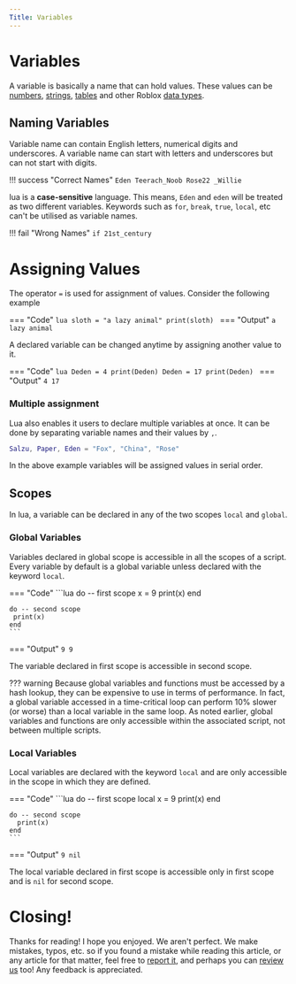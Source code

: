```yaml
---
Title: Variables
---
```


# Variables
A variable is basically a name that can hold values. These values can be [numbers](https://developer.roblox.com/en-us/articles/Numbers), [strings](https://developer.roblox.com/en-us/articles/String), [tables](https://developer.roblox.com/en-us/articles/Tables) and other Roblox [data types](https://developer.roblox.com/en-us/api-reference/data-types).

## Naming Variables
Variable name can contain English letters, numerical digits and underscores. A variable name can start with letters and underscores but can not start with digits. 

!!! success "Correct Names"
    ```
	Eden
	Teerach_Noob
    Rose22
	_Willie
    ```

lua is a **case-sensitive** language. This means, `Eden` and `eden` will be treated as two different variables. Keywords such as `for`, `break`, `true`, `local`, etc can't be utilised as variable names.

!!! fail "Wrong Names"
    ```
	if
    21st_century
    ```

# Assigning Values

The operator `=` is used for assignment of values. Consider the following example

=== "Code"
    ```lua
    sloth = "a lazy animal"
    print(sloth)
    ```
=== "Output"
    ```
    a lazy animal
    ```

A declared variable can be changed anytime by assigning another value to it.

=== "Code"
    ```lua
    Deden = 4
    print(Deden)
    Deden = 17
    print(Deden)
    ```
=== "Output"
    ```
    4
    17
    ```

### Multiple assignment
Lua also enables it users to declare multiple variables at once. It can be done by separating variable names and their values by `,`.

```lua
Salzu, Paper, Eden = "Fox", "China", "Rose"
```
In the above example variables will be assigned values in serial order.

## Scopes
In lua, a variable can be declared in any of the two scopes `local` and `global`.

### Global Variables
Variables declared in global scope is accessible in all the scopes of a script. Every variable by default is a global variable unless declared with the keyword `local`.

=== "Code"
    ```lua
    do -- first scope
      x = 9
      print(x)
    end 

    do -- second scope
     print(x)
    end 
    ``` 
=== "Output"
    ```
    9
    9
    ```

The variable declared in first scope is accessible in second scope.

??? warning
    Because global variables and functions must be accessed by a hash lookup, they can be expensive to use in terms of performance. In fact, a global variable accessed in a time-critical loop can perform 10% slower (or worse) than a local variable in the same loop.
    As noted earlier, global variables and functions are only accessible within the associated script, not between multiple scripts.

### Local Variables
Local variables are declared with the keyword `local` and are only accessible in the scope in which they are defined.

=== "Code"
    ```lua
    do -- first scope
      local x = 9
      print(x)
    end 

    do -- second scope
      print(x)
    end 
    ``` 
=== "Output"
    ```
    9
    nil
    ```

The local variable declared in first scope is accessible only in first scope and is `nil` for second scope.

# Closing!
Thanks for reading! I hope you enjoyed. We aren't perfect. We make mistakes, typos, etc. so if you found a mistake while reading this article, or any article for that matter, feel free to [report it](https://rodevs-helpers.github.io/Helpers-Documents/Others/Help%20Us%21/), and perhaps you can [review us](https://rodevs-helpers.github.io/Helpers-Documents/Others/Help%20Us%21/) too! Any feedback is appreciated. 
